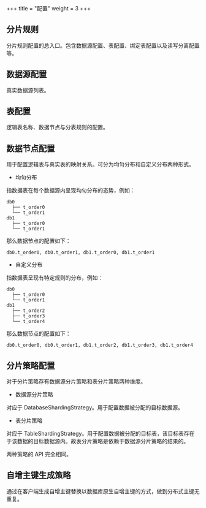 +++
title = "配置"
weight = 3
+++

## 分片规则

分片规则配置的总入口。包含数据源配置、表配置、绑定表配置以及读写分离配置等。

## 数据源配置

真实数据源列表。

## 表配置

逻辑表名称、数据节点与分表规则的配置。

## 数据节点配置

用于配置逻辑表与真实表的映射关系。可分为均匀分布和自定义分布两种形式。

- 均匀分布

指数据表在每个数据源内呈现均匀分布的态势，例如：

```
db0
  ├── t_order0 
  └── t_order1 
db1
  ├── t_order0 
  └── t_order1
```

那么数据节点的配置如下：

```
db0.t_order0, db0.t_order1, db1.t_order0, db1.t_order1
```

- 自定义分布

指数据表呈现有特定规则的分布，例如：

```
db0
  ├── t_order0 
  └── t_order1 
db1
  ├── t_order2
  ├── t_order3
  └── t_order4
```

那么数据节点的配置如下：

```
db0.t_order0, db0.t_order1, db1.t_order2, db1.t_order3, db1.t_order4
```

## 分片策略配置

对于分片策略存有数据源分片策略和表分片策略两种维度。

- 数据源分片策略

对应于 DatabaseShardingStrategy。用于配置数据被分配的目标数据源。

- 表分片策略

对应于 TableShardingStrategy。用于配置数据被分配的目标表，该目标表存在于该数据的目标数据源内。故表分片策略是依赖于数据源分片策略的结果的。

两种策略的 API 完全相同。

## 自增主键生成策略

通过在客户端生成自增主键替换以数据库原生自增主键的方式，做到分布式主键无重复。
